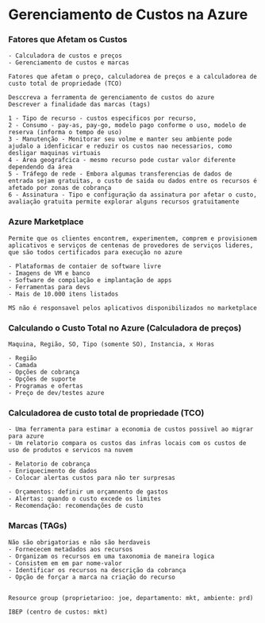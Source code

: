 # Gerenciamento de Custos na Azure

### Fatores que Afetam os Custos
	- Calculadora de custos e preços
	- Gerenciamento de custos e marcas
	
	Fatores que afetam o preço, calculadorea de preços e a calculadorea de custo total de propriedade (TCO)
	
	Desccreva a ferramenta de gerenciamento de custos do azure
	Descrever a finalidade das marcas (tags)
	
	1 - Tipo de recurso - custos especificos por recurso, 
	2 - Consumo - pay-as, pay-go, modelo pago conforme o uso, modelo de reserva (informa o tempo de uso)
	3 - Manutenção - Monitorar seu volme e manter seu ambiente pode ajudalo a idenficicar e reduzir os custos nao necessarios, como desligar maquinas virtuais
	4 - Área geografcica - mesmo recurso pode custar valor diferente dependendo da área
	5 - Tráfego de rede - Embora algumas transferencias de dados de entrada sejam gratuitas, o custo de saida ou dados entre os recursos é afetado por zonas de cobrança
	6 - Assinatura - Tipo e configuração da assinatura por afetar o custo, avaliação gratuita permite explorar alguns recursos gratuitamente
	
### Azure Marketplace

	Permite que os clientes encontrem, experimentem, comprem e provisionem aplicativos e serviços de centenas de provedores de serviços lideres, que são todos certificados para execução no azure
	
	- Plataformas de contaier de software livre
	- Imagens de VM e banco
	- Software de compilação e implantação de apps
	- Ferramentas para devs
	- Mais de 10.000 itens listados
	
	MS não é responsavel pelos aplicativos disponibilizados no marketplace
	
### Calculando o Custo Total no Azure (Calculadora de preços)

	Maquina, Região, SO, Tipo (somente SO), Instancia, x Horas
	
	- Região
	- Camada
	- Opções de cobrança
	- Opções de suporte
	- Programas e ofertas
	- Preço de dev/testes azure
	
### Calculadorea de custo total de propriedade (TCO) 
	- Uma ferramenta para estimar a economia de custos possivel ao migrar para azure
	- Um relatorio compara os custos das infras locais com os custos de uso de produtos e servicos na nuvem
	
	- Relatorio de cobrança
	- Enriquecimento de dados
	- Colocar alertas custos para não ter surpresas
	
	- Orçamentos: definir um orçamnento de gastos
	- Alertas: quando o custo excede os limites
	- Recomendação: recomendações de custo
	
### Marcas (TAGs)
	Não são obrigatorias e não são herdaveis
	- Fornececem metadados aos recursos 
	- Organizam os recursos em uma taxonomia de maneira logica
	- Consistem em em par nome-valor 
	- Identificar os recursos na descrição da cobrança
	- Opção de forçar a marca na criação do recurso
	
	
	Resource group (proprietarioo: joe, departamento: mkt, ambiente: prd)
	
	IBEP (centro de custos: mkt)
	
